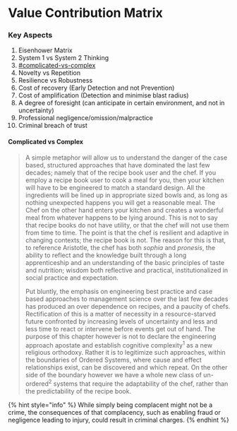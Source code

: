 # Value Contribution Matrix

### Key Aspects

1. Eisenhower Matrix
2. System 1 vs System 2 Thinking&#x20;
3. [#complicated-vs-complex](value-contribution-matrix.md#complicated-vs-complex "mention")
4. Novelty vs Repetition
5. Resilience vs Robustness
6. Cost of recovery (Early Detection and not Prevention)
7. Cost of amplification (Detection and minimise blast radius)
8. A degree of foresight (can anticipate in certain environment, and not in uncertainty)
9. Professional negligence/omission/malpractice&#x20;
10. Criminal breach of trust

#### Complicated vs Complex&#x20;

> A simple metaphor will allow us to understand the danger of the case based, structured approaches that have dominated the last few decades; namely that of the recipe book user and the chef. If you employ a recipe book user to cook a meal for you, then your kitchen will have to be engineered to match a standard design. All the ingredients will be lined up in appropriate sized bowls and, as long as nothing unexpected happens you will get a reasonable meal. The Chef on the other hand enters your kitchen and creates a wonderful meal from whatever happens to be lying around. This is not to say that recipe books do not have utility, or that the chef will not use them from time to time. The point is that the chef is resilient and adaptive in changing contexts; the recipe book is not. The reason for this is that, to reference Aristotle, the chef has both _sophia_ and _pronesis_, the ability to reflect and the knowledge built through a long apprenticeship and an understanding of the basic principles of taste and nutrition; wisdom both reflective and practical, institutionalized in social practice and expectation.
>
>
>
> Put bluntly, the emphasis on engineering best practice and case based approaches to management science over the last few decades has produced an over dependence on recipes, and a paucity of chefs. Rectification of this is a matter of necessity in a resource-starved future confronted by increasing levels of uncertainty and less and less time to react or intervene before events get out of hand. The purpose of this chapter however is not to declare the engineering approach apostate and establish cognitive complexity<sup>1</sup> as a new religious orthodoxy. Rather it is to legitimize such approaches, within the boundaries of Ordered Systems, where cause and effect relationships exist, can be discovered and which repeat. On the other side of the boundary however we have a whole new class of un-ordered<sup>2</sup> systems that require the adaptability of the chef, rather than the predictability of the recipe book.

{% hint style="info" %}
While simply being complacent might not be a crime, the consequences of that complacency, such as enabling fraud or negligence leading to injury, could result in criminal charges.
{% endhint %}
